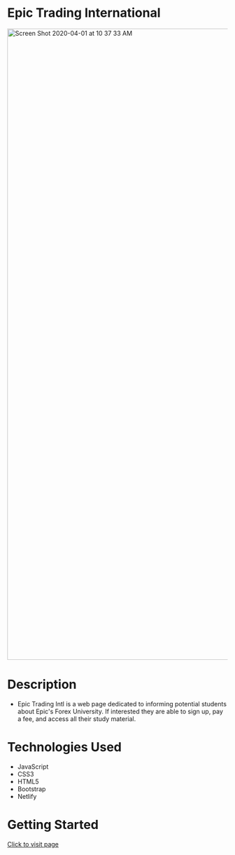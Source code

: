 # Epic Trading International


<img width="1440" alt="Screen Shot 2020-04-01 at 10 37 33 AM" src="">


# Description 

* Epic Trading Intl is a web page dedicated to informing potential students about Epic's Forex University. If interested they are able to sign up, pay a fee, and access all their study material.

# Technologies Used
* JavaScript
* CSS3
* HTML5
* Bootstrap 
* Netlify


# Getting Started 

[Click to visit page](https://www.epictradingintl.com/)

<!-- * The user navigates to the page and is able to see views what locations and dates will the CEO travel too
* Users can click on the Navbar to get more information about the road show and even download a flyuer with more information 
* The footer has all social media information regarding this event and an easy click to email button for any questions they might have. -->

<!-- # Next Steps
* Include external E-Commerce shop
* Add live tracking with Google API -->

